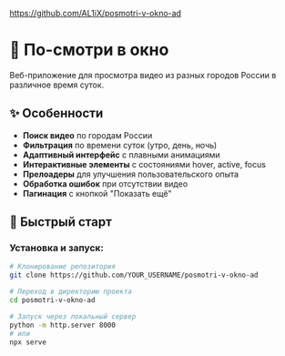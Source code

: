 https://github.com/AL1iX/posmotri-v-okno-ad

# 🎥 По-смотри в окно

Веб-приложение для просмотра видео из разных городов России в различное время суток.

## ✨ Особенности

- **Поиск видео** по городам России
- **Фильтрация** по времени суток (утро, день, ночь)
- **Адаптивный интерфейс** с плавными анимациями
- **Интерактивные элементы** с состояниями hover, active, focus
- **Прелоадеры** для улучшения пользовательского опыта
- **Обработка ошибок** при отсутствии видео
- **Пагинация** с кнопкой "Показать ещё"

## 🚀 Быстрый старт

### Установка и запуск:
```bash
# Клонирование репозитория
git clone https://github.com/YOUR_USERNAME/posmotri-v-okno-ad

# Переход в директорию проекта
cd posmotri-v-okno-ad

# Запуск через локальный сервер
python -m http.server 8000
# или
npx serve
